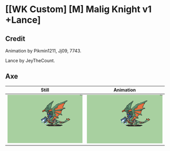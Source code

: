 # [\[WK Custom\] \[M\] Malig Knight v1 +Lance]

## Credit

Animation by Pikmin1211, Jj09, 7743.

Lance by JeyTheCount.

## Axe

| Still | Animation |
| :---: | :-------: |
| ![Axe still](./Axe_000.png) | ![Axe animation](./Axe.gif) |
